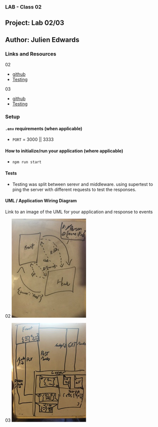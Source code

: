 ### LAB - Class 02

## Project: Lab 02/03
## Author: Julien Edwards

### Links and Resources

02
- [github](https://github.com/TrunkOfUkuleles/basic-express-server/pull/2)
- [Testing](https://github.com/TrunkOfUkuleles/basic-express-server/actions/runs/769292720) 

03
- [github](https://github.com/TrunkOfUkuleles/basic-express-server/pull/3)
- [Testing](https://github.com/TrunkOfUkuleles/basic-express-server/actions) 

### Setup

#### `.env` requirements (when applicable)

- `PORT` = 3000 || 3333


#### How to initialize/run your application (where applicable)

- `npm run start`

#### Tests

- Testing was split between serevr and middleware. using supertest to ping the server with different requests to test the responses.

#### UML / Application Wiring Diagram

Link to an image of the UML for your application and response to events

02
![Class 02 UML](./assets/IMG_5763.jpg)

03
![Class 03 UML](./assets/class03UML.jpg)
